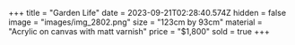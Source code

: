 +++
title = "Garden Life"
date = 2023-09-21T02:28:40.574Z
hidden = false
image = "images/img_2802.png"
size = "123cm by 93cm"
material = "Acrylic on canvas with matt varnish"
price = "$1,800"
sold = true
+++
